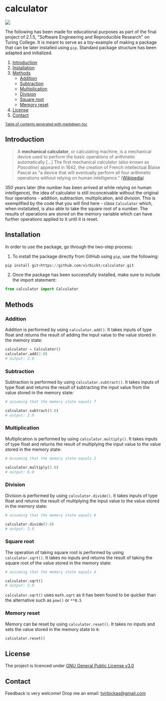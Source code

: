 # calculator
![](https://img.shields.io/badge/python-v3.7-informational?style=flat&logo=<LOGO_NAME>&logoColor=white&color=blue)

The following has been made for educational purposes as part of the final project of 2.1.5, "Software Engineering and Reproducible Research" on Turing College. It is meant to serve as a toy-example of making a package that can be later installed using `pip`. Standard package structure has been adapted and initialized.  

1. [Introduction](#Introduction)
2. [Installation](#Installation)
3. [Methods](#Methods)
   * [Addition](#Addition)
   * [Subtraction](#Subtraction)
   * [Multiplication](#Multiplication)
   * [Division](#Division)
   * [Square root](#Square-root)
   * [Memory reset](#Memory-reset)
4. [License](#License)
5. [Contact](#Contact)

<sub><a href='http://ecotrust-canada.github.io/markdown-toc/'>Table of contents generated with markdown-toc</a></sub>


## Introduction
> A **mechanical calculator**, or calculating machine, is a mechanical device used to perform the basic operations of arithmetic automatically [...] 
> The first mechanical calculator (also known as *Pascaline*) appeared in 1642, the creation of French intellectual Blaise Pascal as "a device that will eventually perform all four arithmetic operations without relying on human intelligence." ([Wikipedia](https://en.wikipedia.org/wiki/Mechanical_calculator))
 
350 years later (the number has been arrived at while relying on human intelligence), the idea of calculator is still inconceivable without the original four operations - addition, subtraction, multiplication, and division. This is exemplified by the code that you will find here - class `Calculator` which, when instatiated, is also able to take the square root of a number. The results of operations are stored on the memory variable which can have further operations applied to it until it is reset.

## Installation
In order to use the package, go through the two-step process:
1. To install the package directly from GitHub using `pip`, use the following:
```python
pip install git+https://github.com/virbickt/calculator.git
```
2. Once the package has been successfully installed, make sure to include the import statement:
```python
from calculator import Calculator
```
## Methods
### Addition
Addition is performed by using `calculator.add()`. It takes inputs of type float and returns the result of adding the input value to the value stored in the memory state:
```python
calculator = Calculator()
calculator.add(2.0)
# output: 2.0
```

### Subtraction
Subtraction is performed by using `calculator.subtract()`. It takes inputs of type float and returns the result of subtracting the input value from the value stored in the memory state:
```python
# assuming that the memory state equals 7

calculator.subtract(5.0)
# output: 2.0
```

### Multiplication
Multiplication is performed by using `calculator.multiply()`. It takes inputs of type float and returns the result of multiplying the input value to the value stored in the memory state:
```python
# Assuming that the memory state equals 2

calculator.multiply(3.0)
# output: 6.0
```

### Division
Division is performed by using `calculator.divide()`. It takes inputs of type float and returns the result of multiplying the input value to the value stored in the memory state:
```python
# assuming that the memory state equals 6

calculator.divide(3.0)
# output: 2.0
```

### Square root
The operation of taking square root is performed by using `calculator.sqrt()`. It takes no inputs and returns the result of taking the square root of the value stored in the memory state:
```python
# assuming that the memory state equals 4

calculator.sqrt()
# output: 2.0
```
`calculator.sqrt()` uses `math.sqrt` as it has been found to be quicker than the alternative such as `pow()` or `**0.5`
### Memory reset
Memory can be reset by using `calculator.reset()`. It takes no inputs and sets the value stored in the memory state to `0`:
```python
calculator.reset()
```
## License
The project is licenced under [GNU General Public License v3.0](https://github.com/virbickt/calculator/blob/main/LICENSE.md)

## Contact
Feedback is very welcome! Drop me an email: [tvirbickas@gmail.com](mailto:tvirbickas@gmail.com?subject=Calculator%20on%20Github)
